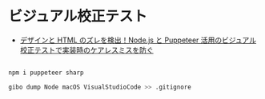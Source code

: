 # ビジュアル校正テスト

- [デザインと HTML のズレを検出！Node.js と Puppeteer 活用のビジュアル校正テストで実装時のケアレスミスを防ぐ](https://ics.media/entry/220331/)

##

```sh
npm i puppeteer sharp

gibo dump Node macOS VisualStudioCode >> .gitignore
```
